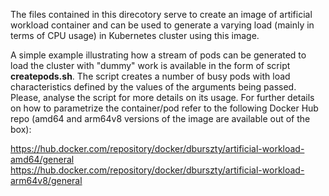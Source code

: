 The files contained in this direcotory serve to create an image of artificial workload container and can be used to generate a varying load (mainly in terms of CPU usage) in Kubernetes cluster using this image.

A simple example illustrating how a stream of pods can be generated to load the cluster with "dummy" work is available in the form of script **createpods.sh**. The script creates a number of busy pods with load characteristics defined by the values of the arguments being passed. 
Please, analyse the script for more details on its usage. For further details on how to parametrize the container/pod refer to the following Docker Hub repo (amd64 and arm64v8 versions of the image are available out of the box): 

   https://hub.docker.com/repository/docker/dburszty/artificial-workload-amd64/general
   https://hub.docker.com/repository/docker/dburszty/artificial-workload-arm64v8/general
   
